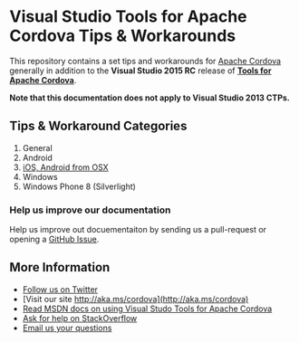 # Visual Studio Tools for Apache Cordova Tips & Workarounds
This repository contains a set tips and workarounds for [Apache Cordova](http://cordova.apache.org) generally in addition to the **Visual Studio 2015 RC** release of **[Tools for Apache Cordova](http://aka.ms/cordova)**.

**Note that this documentation does not apply to Visual Studio 2013 CTPs.**

## Tips & Workaround Categories
1. General
1. Android
1. [iOS, Android from OSX](./ios)
1. Windows
1. Windows Phone 8 (Silverlight)

### Help us improve our documentation
Help us improve out docuementaiton by sending us a pull-request or opening a [GitHub Issue](https://github.com/Microsoft/cordova-docs/issues/new).

## More Information
* [Follow us on Twitter](https://twitter.com/VSCordovaTools)
* [Visit our site http://aka.ms/cordova](http://aka.ms/cordova)
* [Read MSDN docs on using Visual Studo Tools for Apache Cordova](http://go.microsoft.com/fwlink/?LinkID=533794)
* [Ask for help on StackOverflow](http://stackoverflow.com/questions/tagged/visual-studio-cordova)
* [Email us your questions](mailto://multidevicehybridapp@microsoft.com)

